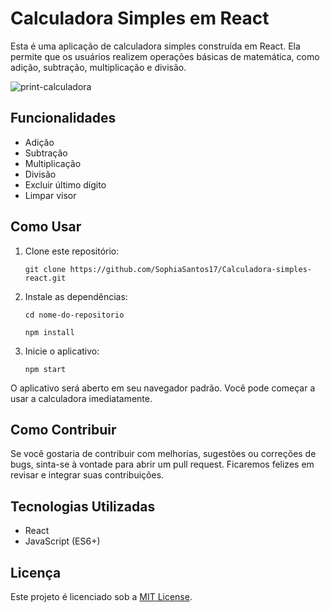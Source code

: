 # Calculadora Simples em React

Esta é uma aplicação de calculadora simples construída em React. Ela permite que os usuários realizem operações básicas de matemática, como adição, subtração, multiplicação e divisão.

![print-calculadora](https://github.com/SophiaSantos17/Calculadora-simples-react/assets/125769375/07347764-27d1-440a-a528-bab2000baff2)

## Funcionalidades

- Adição
- Subtração
- Multiplicação
- Divisão
- Excluir último dígito
- Limpar visor

## Como Usar

1. Clone este repositório:

   `git clone https://github.com/SophiaSantos17/Calculadora-simples-react.git`

2. Instale as dependências:

   `cd nome-do-repositorio`

   `npm install`


3. Inicie o aplicativo:

   `npm start`


O aplicativo será aberto em seu navegador padrão. Você pode começar a usar a calculadora imediatamente.

## Como Contribuir

Se você gostaria de contribuir com melhorias, sugestões ou correções de bugs, sinta-se à vontade para abrir um pull request. Ficaremos felizes em revisar e integrar suas contribuições.

## Tecnologias Utilizadas

- React
- JavaScript (ES6+)

## Licença

Este projeto é licenciado sob a [MIT License](LICENSE).
